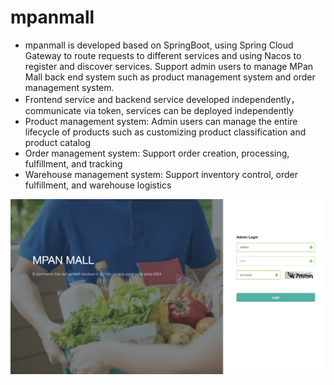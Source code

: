 # mpanmall

- mpanmall is developed based on SpringBoot, using Spring Cloud Gateway to route requests to different services and using Nacos to register and discover services. Support admin users to manage MPan Mall back end system such as product management system and order management system.
- Frontend service and backend service developed independently，communicate via token, services can be deployed independently
- Product management system: Admin users can manage the entire lifecycle of products such as customizing product classification and product catalog
- Order management system: Support order creation, processing, fulfillment, and tracking
- Warehouse management system: Support inventory control, order fulfillment, and warehouse logistics




[![Video Thumbnail](https://github.com/MMpan168/mpanmall-vue/blob/main/demo/01.png)](https://drive.google.com/file/d/1m57-V42DMohHsnLjRvKxSKxd1av6FpXU/view?usp=sharing)

